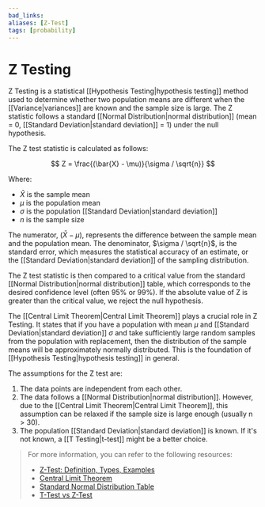```yaml
---
bad_links: 
aliases: [Z-Test]
tags: [probability]
---
```

# Z Testing

Z Testing is a statistical [[Hypothesis Testing|hypothesis testing]] method used to determine whether two population means are different when the [[Variance|variances]] are known and the sample size is large. The Z statistic follows a standard [[Normal Distribution|normal distribution]] (mean = 0, [[Standard Deviation|standard deviation]] = 1) under the null hypothesis.

The Z test statistic is calculated as follows:

$$
Z = \frac{(\bar{X} - \mu)}{\sigma / \sqrt{n}}
$$

Where:
- $\bar{X}$ is the sample mean
- $\mu$ is the population mean
- $\sigma$ is the population [[Standard Deviation|standard deviation]]
- $n$ is the sample size

The numerator, $(\bar{X} - \mu)$, represents the difference between the sample mean and the population mean. The denominator, $\sigma / \sqrt{n}$, is the standard error, which measures the statistical accuracy of an estimate, or the [[Standard Deviation|standard deviation]] of the sampling distribution.

The Z test statistic is then compared to a critical value from the standard [[Normal Distribution|normal distribution]] table, which corresponds to the desired confidence level (often 95% or 99%). If the absolute value of Z is greater than the critical value, we reject the null hypothesis.

The [[Central Limit Theorem|Central Limit Theorem]] plays a crucial role in Z Testing. It states that if you have a population with mean $\mu$ and [[Standard Deviation|standard deviation]] $\sigma$ and take sufficiently large random samples from the population with replacement, then the distribution of the sample means will be approximately normally distributed. This is the foundation of [[Hypothesis Testing|hypothesis testing]] in general.

The assumptions for the Z test are:
1. The data points are independent from each other.
2. The data follows a [[Normal Distribution|normal distribution]]. However, due to the [[Central Limit Theorem|Central Limit Theorem]], this assumption can be relaxed if the sample size is large enough (usually n > 30).
3. The population [[Standard Deviation|standard deviation]] is known. If it's not known, a [[T Testing|t-test]] might be a better choice.

> For more information, you can refer to the following resources:
> - [Z-Test: Definition, Types, Examples](https://www.google.com/search?q=Z-Test%3A+Definition%2C+Types%2C+Examples)
> - [Central Limit Theorem](https://www.google.com/search?q=Central+Limit+Theorem)
> - [Standard Normal Distribution Table](https://www.google.com/search?q=Standard+Normal+Distribution+Table)
> - [T-Test vs Z-Test](https://www.google.com/search?q=T-Test+vs+Z-Test)